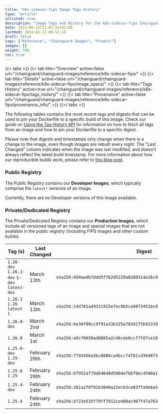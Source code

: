 ```yaml
---
title: "k8s-sidecar-fips Image Tags History"
type: "article"
unlisted: true
description: "Image Tags and History for the k8s-sidecar-fips Chainguard Image"
date: 2023-06-22T11:07:52+02:00
lastmod: 2024-03-13 00:52:18
draft: false
tags: ["Reference", "Chainguard Images", "Product"]
images: []
weight: 700
toc: true
---
```


{{< tabs >}}
{{< tab title="Overview" active=false url="/chainguard/chainguard-images/reference/k8s-sidecar-fips/" >}}
{{< tab title="Details" active=false url="/chainguard/chainguard-images/reference/k8s-sidecar-fips/image_specs/" >}}
{{< tab title="Tags History" active=true url="/chainguard/chainguard-images/reference/k8s-sidecar-fips/tags_history/" >}}
{{< tab title="Provenance" active=false url="/chainguard/chainguard-images/reference/k8s-sidecar-fips/provenance_info/" >}}
{{</ tabs >}}

The following tables contains the most recent tags and digests that can be used to pin your Dockerfile to a specific build of this image. Check our guide on [Using the Tag History API](/chainguard/chainguard-images/using-the-tag-history-api/) for information on how to fetch all tags from an image and how to pin your Dockerfile to a specific digest.

Please note that digests and timestamps only change when there is a change to the image, even though images are rebuilt every night. The "Last Changed" column indicates when the image was last modified, and doesn't always reflect the latest build timestamp. For more information about how our reproducible builds work, please refer to [this blog post](https://www.chainguard.dev/unchained/reproducing-chainguards-reproducible-image-builds).

### Public Registry
The Public Registry contains our **Developer Images**, which typically comprise the `latest*` versions of an image.

Currently, there are no Developer versions of this image available.

### Private/Dedicated Registry
The Private/Dedicated Registry contains our **Production Images**, which include all versioned tags of an image and special images that are not available in the public registry (including FIPS images and other custom builds).

| Tag (s)                                       | Last Changed  | Digest                                                                    |
|-----------------------------------------------|---------------|---------------------------------------------------------------------------|
|  `1.26-dev` `1.26.1-dev` `1-dev` `latest-dev` | March 13th    | `sha256:694aadb7ddd5f762d5220a8208314a16c8a66801b364a1c411979d0ac91aa185` |
|  `1.26.1` `1.26` `latest` `1`                 | March 13th    | `sha256:14d781a49331915e7ec9b5ca9073451bc0baaa629cba61346dd20868827d9583` |
|  `1.26.0-dev`                                 | March 2nd     | `sha256:6e30f80cc9f91a33b325a783d1f5b923191662ed45d47c84fc824e53aba851fa` |
|  `1.26.0`                                     | March 1st     | `sha256:a9cf0650ad8085a2c48cde0ccf7f07ce182d681bd387012521cc8825edc6ae64` |
|  `1.25.6-dev` `1.25-dev`                      | February 26th | `sha256:f793456a3bc8886ca4bcc74f81cd3b98f390cfce8b8fac0475e96b88ea5cd19d` |
|  `1.25.6` `1.25`                              | February 26th | `sha256:bf952af79d64648d586defbbf0ec4500a167f8587b19fb2b468bca806f69bb82` |
|  `1.25.4-dev`                                 | February 24th | `sha256:261a2f8f91b3840a21ecb3ce83ffa9e6a557352f1e764c353633972b49a3f92c` |
|  `1.25.4`                                     | February 24th | `sha256:b723e535f79ff7912ce488ac967f47a76348860de87ff5efdb026f353bf385bd` |

